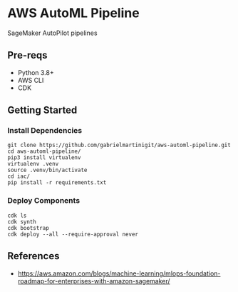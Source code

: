 # AWS AutoML Pipeline

SageMaker AutoPilot pipelines

## Pre-reqs

- Python 3.8+
- AWS CLI
- CDK

## Getting Started

### Install Dependencies

```
git clone https://github.com/gabrielmartinigit/aws-automl-pipeline.git
cd aws-automl-pipeline/
pip3 install virtualenv
virtualenv .venv
source .venv/bin/activate
cd iac/
pip install -r requirements.txt
```

### Deploy Components

```
cdk ls
cdk synth
cdk bootstrap
cdk deploy --all --require-approval never
```

## References

- https://aws.amazon.com/blogs/machine-learning/mlops-foundation-roadmap-for-enterprises-with-amazon-sagemaker/
